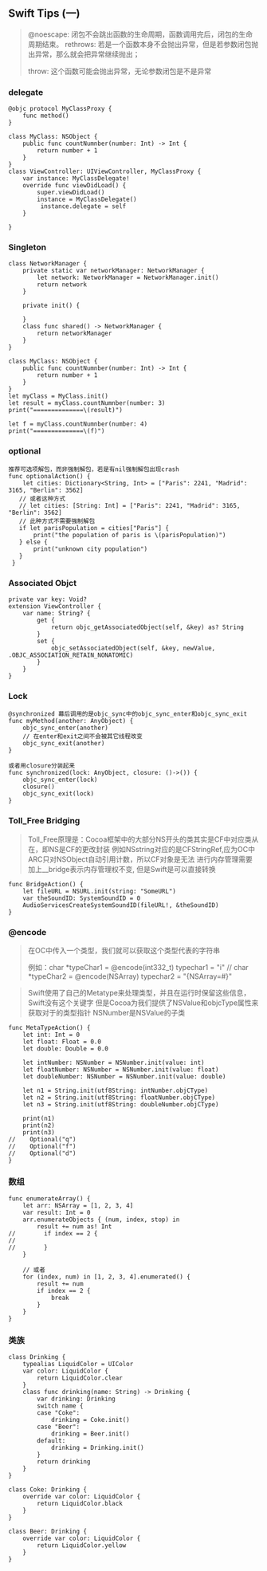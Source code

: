 ## Swift Tips (一)
> @noescape: 闭包不会跳出函数的生命周期，函数调用完后，闭包的生命周期结束。
> rethrows: 若是一个函数本身不会抛出异常，但是若参数闭包抛出异常，那么就会把异常继续抛出；
> 
> throw: 这个函数可能会抛出异常，无论参数闭包是不是异常
     
     
### delegate
```
@objc protocol MyClassProxy {
    func method()
}

class MyClass: NSObject {
    public func countNumnber(number: Int) -> Int {
        return number + 1
    }
}
class ViewController: UIViewController, MyClassProxy {
	var instance: MyClassDelegate!
	override func viewDidLoad() {
        super.viewDidLoad()
        instance = MyClassDelegate()
   		 instance.delegate = self
	}	
	
}
```

### Singleton
```
class NetworkManager {
    private static var networkManager: NetworkManager {
        let network: NetworkManager = NetworkManager.init()
        return network
    }
    
    private init() {
        
    }
    class func shared() -> NetworkManager {
        return networkManager
    }
}
```

```
class MyClass: NSObject {
    public func countNumnber(number: Int) -> Int {
        return number + 1
    }
}
let myClass = MyClass.init()
let result = myClass.countNumnber(number: 3)
print("==============\(result)")
        
let f = myClass.countNumnber(number: 4)
print("==============\(f)")
```

### optional
```
推荐可选项解包，而非强制解包，若是有nil强制解包出现crash
func optionalAction() {
	let cities: Dictionary<String, Int> = ["Paris": 2241, "Madrid": 3165, "Berlin": 3562]
   // 或者这种方式
   // let cities: [String: Int] = ["Paris": 2241, "Madrid": 3165, "Berlin": 3562]
   // 此种方式不需要强制解包
   if let parisPopulation = cities["Paris"] {
       print("the population of paris is \(parisPopulation)")
   } else {
       print("unknown city population")
   }
 }
```

### Associated Objct
```
private var key: Void?
extension ViewController {
    var name: String? {
        get {
            return objc_getAssociatedObject(self, &key) as? String
        }
        set {
            objc_setAssociatedObject(self, &key, newValue, .OBJC_ASSOCIATION_RETAIN_NONATOMIC)
        }
    }
}
```

### Lock
```
@synchronized 幕后调用的是objc_sync中的objc_sync_enter和objc_sync_exit
func myMethod(another: AnyObject) {
    objc_sync_enter(another)
    // 在enter和exit之间不会被其它线程改变
    objc_sync_exit(another)
}

或者用closure分装起来
func synchronized(lock: AnyObject, closure: ()->()) {
    objc_sync_enter(lock)
    closure()
    objc_sync_exit(lock)
}
```

### Toll_Free Bridging
> Toll_Free原理是：Cocoa框架中的大部分NS开头的类其实是CF中对应类从在，即NS是CF的更改封装
> 例如NSstring对应的是CFStringRef,应为OC中ARC只对NSObject自动引用计数，所以CF对象是无法
> 进行内存管理需要加上__bridge表示内存管理权不变, 但是Swift是可以直接转换
> 

```
func BridgeAction() {
    let fileURL = NSURL.init(string: "SomeURL")
    var theSoundID: SystemSoundID = 0
    AudioServicesCreateSystemSoundID(fileURL!, &theSoundID)
}
```

### @encode
> 在OC中传入一个类型，我们就可以获取这个类型代表的字符串
> 
> 例如：char *typeChar1 = @encode(int332_t) typechar1 = "i"
// char *typeChar2 = @encode(NSArray) typechar2 = "{NSArray=#}"

> Swift使用了自己的Metatype来处理类型，并且在运行时保留这些信息，Swift没有这个关键字
> 但是Cocoa为我们提供了NSValue和objcType属性来获取对于的类型指针
> NSNumber是NSValue的子类

```
func MetaTypeAction() {
    let int: Int = 0
    let float: Float = 0.0
    let double: Double = 0.0
    
    let intNumber: NSNumber = NSNumber.init(value: int)
    let floatNumber: NSNumber = NSNumber.init(value: float)
    let doubleNumber: NSNumber = NSNumber.init(value: double)
    
    let n1 = String.init(utf8String: intNumber.objCType)
    let n2 = String.init(utf8String: floatNumber.objCType)
    let n3 = String.init(utf8String: doubleNumber.objCType)
    
    print(n1)
    print(n2)
    print(n3)
//    Optional("q")
//    Optional("f")
//    Optional("d")
}

```
### 数组
```
func enumerateArray() {
    let arr: NSArray = [1, 2, 3, 4]
    var result: Int = 0
    arr.enumerateObjects { (num, index, stop) in
        result += num as! Int
//        if index == 2 {
//
//        }
    }
    
    // 或者
    for (index, num) in [1, 2, 3, 4].enumerated() {
        result += num
        if index == 2 {
            break
        }
    }
}
```

### 类族
```
class Drinking {
    typealias LiquidColor = UIColor
    var color: LiquidColor {
        return LiquidColor.clear
    }
    class func drinking(name: String) -> Drinking {
        var drinking: Drinking
        switch name {
        case "Coke":
            drinking = Coke.init()
        case "Beer":
            drinking = Beer.init()
        default:
            drinking = Drinking.init()
        }
        return drinking
    }
}

class Coke: Drinking {
    override var color: LiquidColor {
        return LiquidColor.black
    }
}

class Beer: Drinking {
    override var color: LiquidColor {
        return LiquidColor.yellow
    }
}
```







